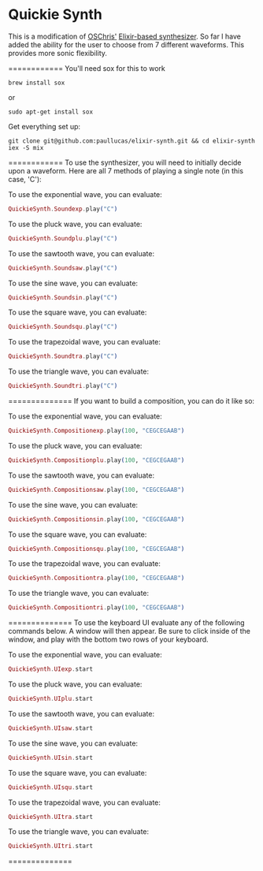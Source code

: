 Quickie Synth
============

This is a modification of <a href="https://github.com/oschris">OSChris'</a> <a href="https://github.com/OSChris/elixir-synth">Elixir-based synthesizer</a>.
So far I have added the ability for the user to choose from 7 different waveforms.
This provides more sonic flexibility.

============
You'll need sox for this to work

  `brew install sox`

  or

  `sudo apt-get install sox`

Get everything set up:
```
git clone git@github.com:paullucas/elixir-synth.git && cd elixir-synth
iex -S mix
```
============
To use the synthesizer, you will need to initially decide upon a waveform.
Here are all 7 methods of playing a single note (in this case, 'C'):

To use the exponential wave, you can evaluate:
  ```elixir
  QuickieSynth.Soundexp.play("C")
  ```

To use the pluck wave, you can evaluate:  
  ```elixir
  QuickieSynth.Soundplu.play("C")
  ```

To use the sawtooth wave, you can evaluate:
  ```elixir
  QuickieSynth.Soundsaw.play("C")
  ```

To use the sine wave, you can evaluate:
  ```elixir
  QuickieSynth.Soundsin.play("C")
  ```

To use the square wave, you can evaluate:
  ```elixir
  QuickieSynth.Soundsqu.play("C")
  ```

To use the trapezoidal wave, you can evaluate:
  ```elixir
  QuickieSynth.Soundtra.play("C")
  ```

To use the triangle wave, you can evaluate:
  ```elixir
  QuickieSynth.Soundtri.play("C")
  ```

==============
If you want to build a composition, you can do it like so:

To use the exponential wave, you can evaluate:
  ```elixir
  QuickieSynth.Compositionexp.play(100, "CEGCEGAAB")
  ```

To use the pluck wave, you can evaluate:
  ```elixir
  QuickieSynth.Compositionplu.play(100, "CEGCEGAAB")
  ```

To use the sawtooth wave, you can evaluate:
  ```elixir
  QuickieSynth.Compositionsaw.play(100, "CEGCEGAAB")
  ```

To use the sine wave, you can evaluate:
  ```elixir
  QuickieSynth.Compositionsin.play(100, "CEGCEGAAB")
  ```

To use the square wave, you can evaluate:
  ```elixir
  QuickieSynth.Compositionsqu.play(100, "CEGCEGAAB")
  ```

To use the trapezoidal wave, you can evaluate:
  ```elixir
  QuickieSynth.Compositiontra.play(100, "CEGCEGAAB")
  ```

To use the triangle wave, you can evaluate:
  ```elixir
  QuickieSynth.Compositiontri.play(100, "CEGCEGAAB")
  ```
==============
To use the keyboard UI evaluate any of the following
commands below. A window will then appear.
Be sure to click inside of the window,
and play with the bottom two rows of your keyboard.

To use the exponential wave, you can evaluate:
  ```elixir
  QuickieSynth.UIexp.start
  ```

To use the pluck wave, you can evaluate:
  ```elixir
  QuickieSynth.UIplu.start
  ```

To use the sawtooth wave, you can evaluate:
  ```elixir
  QuickieSynth.UIsaw.start
  ```

To use the sine wave, you can evaluate:
  ```elixir
  QuickieSynth.UIsin.start
  ```

To use the square wave, you can evaluate:
  ```elixir
  QuickieSynth.UIsqu.start
  ```

To use the trapezoidal wave, you can evaluate:
  ```elixir
  QuickieSynth.UItra.start
  ```

To use the triangle wave, you can evaluate:
  ```elixir
  QuickieSynth.UItri.start
  ```
==============
